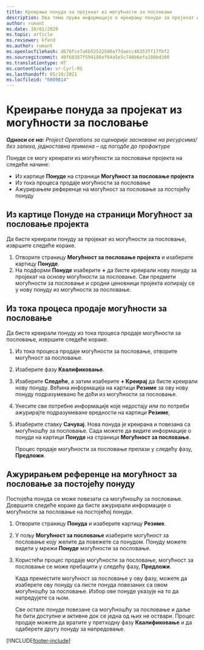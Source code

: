 ```yaml
---
title: Креирање понуда за пројекат из могућности за пословање
description: Ова тема пружа информације о креирању понуде за пројекат из могућности за пословање.
author: rumant
ms.date: 10/01/2020
ms.topic: article
ms.reviewer: kfend
ms.author: rumant
ms.openlocfilehash: d678fce7a6b52522500a77daecc46353ff17fbf2
ms.sourcegitcommit: 40f68387f594180af64a5e5c748b6efa188bd300
ms.translationtype: HT
ms.contentlocale: sr-Cyrl-RS
ms.lasthandoff: 05/10/2021
ms.locfileid: "6009814"
---
```

# <a name="create-project-quotes-from-opportunities"></a>Креирање понуда за пројекат из могућности за пословање

_**Односи се на:** Project Operations за сценарије засноване на ресурсима/без залиха, једноставна примена – од погодбе до профактуре_

Понуде се могу креирати из могућности за пословање пројекта на следеће начине:

- Из картице **Понуде** на страници **Могућност за пословање пројекта**
- Из тока процеса продаје могућности за пословање
- Ажурирањем референце на могућност за пословање за постојећу понуду

## <a name="from-the-quotes-tab-of-the-project-opportunity-page"></a>Из картице Понуде на страници Могућност за пословање пројекта

Да бисте креирали понуду за пројекат из могућности за пословање, извршите следеће кораке.

1. Отворите страницу **Могућност за пословање пројекта** и изаберите картицу **Понуде**. 
2. На подформи **Понуде** изаберите **+** да бисте креирали нову понуду за пројекат на основу могућности за пословање. Сви предмети могућности за пословање и сродни ценовници пројекта копирају се у нову понуду из могућности за пословање.

## <a name="from-the-opportunity-sales-process-flow"></a>Из тока процеса продаје могућности за пословање

Да бисте креирали понуду из тока процеса продаје могућности за пословање, извршите следеће кораке.

1. Из тока процеса продаје могућности за пословање, отворите могућност за пословање.
2. Изаберите фазу **Квалификовање**. 
3. Изаберите **Следеће**, а затим изаберите **+ Креирај** да бисте креирали нову понуду. Већина информација на картици **Резиме** за ову нову понуду подразумевано ће доћи из могућности за пословање. 
4. Унесите све потребне информације које недостају или по потреби ажурирајте подразумеване вредности на картици **Резиме**,
5. Изаберите ставку **Сачувај**. Нова понуда је креирана и повезана са могућношћу за пословање. Сада можете да видите информације о понуди на картици **Понуде** на страници **Могућност за пословање**. 

   Процес продаје могућности за пословање прелази у следећу фазу, **Предложи**.


## <a name="by-updating-the-opportunity-reference-on-an-existing-quote"></a>Ажурирањем референце на могућност за пословање за постојећу понуду

Постојећа понуда се може повезати са могућношћу за пословање. Довршите следеће кораке да бисте ажурирали информације о могућности за пословање на постојећој понуди.

1. Отворите страницу **Понуда** и изаберите картицу **Резиме**.
2. У пољу **Могућност за пословање** изаберите могућност за пословање коју желите да повежете са понудом. Понуду можете видети у мрежи **Понуде** могућности за пословање. 
3. Користећи процес продаје могућности за пословање, могућност за пословање се може пребацити у следећу фазу, **Предложи**. 

   Када преместите могућност за пословање у ову фазу, можете да изаберете ову понуду са листе понуда повезаних са овом могућношћу за пословање. Избор ове понуде указује на то да напредујете са њом.

   Све остале понуде повезане са могућношћу за пословање и даље ће бити доступне и активне док се једна од њих не оствари. Процес продаје можете да вратите у претходну фазу **Квалификовање** и да одаберете другу понуду за напредовање.


[!INCLUDE[footer-include](../includes/footer-banner.md)]